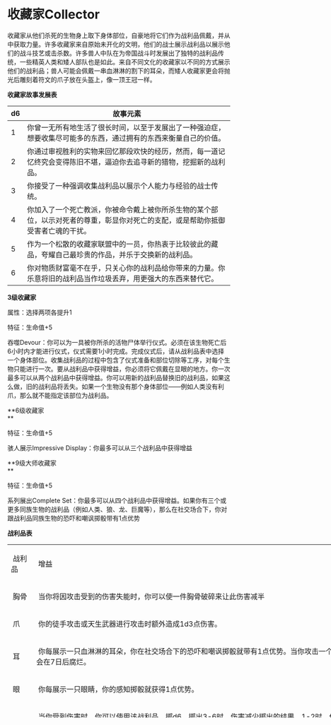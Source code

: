 # 收藏家Collector 

收藏家从他们杀死的生物身上取下身体部位，自豪地将它们作为战利品佩戴，并从中获取力量。许多收藏家来自原始未开化的文明，他们的战士展示战利品以展示他们的战斗技艺或击杀数。许多兽人中队在为帝国战斗时发展出了独特的战利品传统，一些精英人类和矮人部队也是如此。来自不同文化的收藏家以不同的方式展示他们的战利品；兽人可能会佩戴一串血淋淋的割下的耳朵，而矮人收藏家更会将抛光后雕刻着符文的爪子放在头盔上，像一顶王冠一样。

**收藏家故事发展表**

<table>
<thead>
<tr class="header">
<th>d6</th>
<th>故事元素</th>
</tr>
</thead>
<tbody>
<tr class="odd">
<td>1</td>
<td>你曾一无所有地生活了很长时间，以至于发展出了一种强迫症，想要收集尽可能多的东西，通过拥有的东西来衡量自己的价值。</td>
</tr>
<tr class="even">
<td>2</td>
<td>你通过审视胜利的实物来回忆那段欢快的经历，然而，每一道记忆终究会变得陈旧不堪，逼迫你去追寻新的猎物，挖掘新的战利品。</td>
</tr>
<tr class="odd">
<td>3</td>
<td>你接受了一种强调收集战利品以展示个人能力与经验的战士传统。</td>
</tr>
<tr class="even">
<td>4</td>
<td>你加入了一个死亡教派，你被命令戴上被你所杀生物的某个部位，以示对死者的尊重，彰显你对死亡的支配，或是帮助你抵御受害者亡魂的干扰。</td>
</tr>
<tr class="odd">
<td>5</td>
<td>作为一个松散的收藏家联盟中的一员，你热衷于比较彼此的藏品，夸耀自己最珍贵的作品，并乐于交换新的战利品。</td>
</tr>
<tr class="even">
<td>6</td>
<td>你对物质财富毫不在乎，只关心你的战利品给你带来的力量。你乐意将旧的战利品当作垃圾丢弃，用更强大的东西来替代它。</td>
</tr>
</tbody>
</table>

**3级收藏家**  

属性：选择两项各提升1  

特征：生命值+5  

吞噬Devour：你可以为一具被你所杀的活物尸体举行仪式。必须在该生物死亡后6小时内才能进行仪式，仪式需要1小时完成。完成仪式后，请从战利品表中选择一个身体部位。收集战利品的过程中包含了仪式准备和部位切除等工序，对每个生物只能进行一次。要从战利品中获得增益，你必须将它佩戴在显眼的地方。你一次最多可以从两个战利品中获得增益。你可以用新的战利品替换旧的战利品，如果这么做，旧的战利品将丢失。如果一个生物没有那个身体部位——例如人类没有利爪，那么就不能指定该部位为战利品。  

**6级收藏家  
**

特征：生命值+5  

骇人展示Impressive Display：你最多可以从三个战利品中获得增益  

**9级大师收藏家  
**

特征：生命值+5  

系列展出Complete
Set：你最多可以从四个战利品中获得增益。如果你有三个或更多同族生物的战利品（例如人类、狼、龙、巨魔等），那么在社交场合下，你对跟战利品同族生物的恐吓和嘲讽掷骰带有1点优势

**战利品表**

<table style="HEIGHT: 392px; WIDTH: 1088px; BORDER-COLLAPSE: 
collapse" data-cellspacing="0" data-cellpadding="2" width="1088"
data-border="0">
<tbody>
<tr class="odd">
<td><p> 战利品</p></td>
<td><p> 增益</p></td>
</tr>
<tr class="even">
<td><p> 胸骨</p></td>
<td><p> 当你将因攻击受到的伤害失能时，你可以使一件胸骨破碎来让此伤害减半</p></td>
</tr>
<tr class="odd">
<td><p> 爪</p></td>
<td><p> 你的徒手攻击或天生武器进行攻击时额外造成1d3点伤害。</p></td>
</tr>
<tr class="even">
<td><p> 耳</p></td>
<td><p> 你每展示一只血淋淋的耳朵，你在社交场合下的恐吓和嘲讽掷骰就带有1点优势。当你攻击一个与耳同族的生物时，其会给予你2点优势。耳朵会在7日后腐烂。</p></td>
</tr>
<tr class="odd">
<td><p> 眼</p></td>
<td><p> 你每展示一只眼睛，你的感知掷骰就获得1点优势。</p></td>
</tr>
<tr class="even">
<td><p> 手</p></td>
<td><p> 当你受到伤害时，你可以使用该战利品。掷d6。掷出3-6时，伤害减少掷出的结果。1-2时，伤害增加掷出的结果。每当你使用该战利品，手上的一根手指会向内弯曲。一旦所有手指弯曲，战利品就失效了。</p></td>
</tr>
<tr class="odd">
<td><p> 牙</p></td>
<td><p> 每当你用武器造成伤害时，你可以使自己下轮结束前的下次攻击掷骰获得1点劣势，以此让这次攻击伤害提高1d6点。</p></td>
</tr>
<tr class="even">
<td><p> 脚</p></td>
<td><p> 你每展示一只脚，你的速度就+2。</p></td>
</tr>
<tr class="odd">
<td><p> 颚骨</p></td>
<td><p> 制作颚骨战利品时，掷d6来确定颚骨上的牙齿数。每当你或短程范围内的生物进行攻击时，你可以使用反应来给予其1点优势。每当你使用该战利品时，一颗牙齿就会碎成粉末。一旦所有牙齿消失，战利品就失效了。</p></td>
</tr>
<tr class="even">
<td><p> 肋骨</p></td>
<td><p> 你抵御远程攻击时，防御+1。</p></td>
</tr>
<tr class="odd">
<td><p> 头盖骨</p></td>
<td><p> 该战利品会对以你为目标的智力或意志攻击掷骰施加1点劣势。</p></td>
</tr>
</tbody>
</table>
